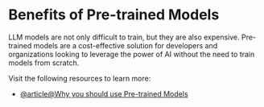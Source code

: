 # Benefits of Pre-trained Models

LLM models are not only difficult to train, but they are also expensive. Pre-trained models are a cost-effective solution for developers and organizations looking to leverage the power of AI without the need to train models from scratch.

Visit the following resources to learn more:

- [@article@Why you should use Pre-trained Models](https://cohere.com/blog/pre-trained-vs-in-house-nlp-models)